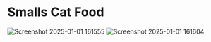 # Smalls Cat Food
![Screenshot 2025-01-01 161555](https://github.com/user-attachments/assets/8d7b69ef-5d24-49e1-9ae5-63037a3aa777)
![Screenshot 2025-01-01 161604](https://github.com/user-attachments/assets/48c0c104-1244-4685-9d4e-863ec80baa00)
